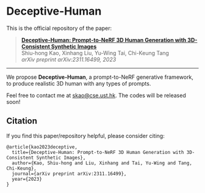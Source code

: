 # Deceptive-Human
This is the official repository of the paper: <br/>
> [**Deceptive-Human: Prompt-to-NeRF 3D Human Generation with 3D-Consistent Synthetic Images**](https://arxiv.org/abs/2311.16499)      
> Shiu-hong Kao, Xinhang Liu, Yu-Wing Tai, Chi-Keung Tang        
> *arXiv preprint arXiv:2311.16499, 2023*
> 
---
We propose **Deceptive-Human**, a prompt-to-NeRF generative framework, to produce realistic 3D human with any types of prompts.
<p>Feel free to contact me at <a href = "mailto: skao@cse.ust.hk" target="_blank">skao@cse.ust.hk</a>. The codes will be released soon! </p>

## Citation
If you find this paper/repository helpful, please consider citing:
```
@article{kao2023deceptive,
  title={Deceptive-Human: Prompt-to-NeRF 3D Human Generation with 3D-Consistent Synthetic Images},
  author={Kao, Shiu-hong and Liu, Xinhang and Tai, Yu-Wing and Tang, Chi-Keung},
  journal={arXiv preprint arXiv:2311.16499},
  year={2023}
}
```

